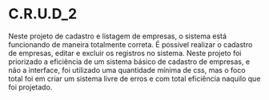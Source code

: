 # C.R.U.D_2
Neste projeto de cadastro e listagem de empresas, o sistema está funcionando de maneira totalmente correta. É possível realizar o cadastro de empresas, editar e excluir os registros no sistema. Neste projeto foi priorizado a eficiência de um sistema básico de cadastro de empresas, e não a interface, foi utilizado uma quantidade mínima de css, mas o foco total foi em criar um sistema livre de erros e com total eficiência naquilo que foi projetado.
